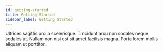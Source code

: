 ```yaml
---
id: getting-started
title: Getting Started
sidebar_label: Getting Started
---
```


Ultrices sagittis orci a scelerisque. Tincidunt arcu non sodales neque sodales ut. Nullam non nisi est sit amet facilisis magna. Porta lorem mollis aliquam ut porttitor.
